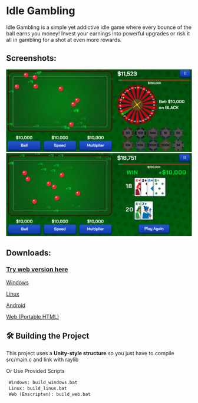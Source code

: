 # Idle Gambling 

Idle Gambling is a simple yet addictive idle game where every bounce of the ball earns you money! Invest your earnings into powerful upgrades or risk it all in gambling for a shot at even more rewards.


##  Screenshots:

![screenshots/screenshot (1).png](https://github.com/mfbulut/IdleGambling/blob/main/screenshots/screenshot%20(1).png)
![screenshots/screenshot (1).png](https://github.com/mfbulut/IdleGambling/blob/main/screenshots/screenshot%20(2).png)

##  Downloads:

### [Try web version here](https://idlegambling.netlify.app/)

[Windows](https://github.com/mfbulut/IdleGambling/releases/download/v1.0.0/windows_x64.zip)

[Linux](https://github.com/mfbulut/IdleGambling/releases/download/v1.0.0/linux_x64.zip)

[Android](https://github.com/mfbulut/IdleGambling/releases/download/v1.0.0/IdleGambling.apk)

[Web (Portable HTML)](https://github.com/mfbulut/IdleGambling/releases/download/v1.0.0/IdleGambling.html)


## 🛠️ Building the Project

This project uses a **Unity-style structure** so you just have to compile src/main.c and link with raylib

Or Use Provided Scripts

```
 Windows: build_windows.bat
 Linux: build_linux.bat
 Web (Emscripten): build_web.bat
```
